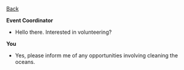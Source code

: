 [Back](https://pdc1601.github.io/SWEN-101-Group1/messages) 


**Event Coordinator**
* Hello there. Interested in volunteering?

 
 **You**
 * Yes, please inform me of any opportunities involving cleaning the oceans.
